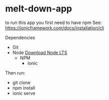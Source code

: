# melt-down-app

to run this app you first need to have npm
See: https://ionicframework.com/docs/installation/cli

Dependencies
- Git
- Node [Download Node LTS](https://nodejs.org/en/download/)
  - NPM
    - Ionic

Then run:
- git clone
- npm install
- ionic serve
